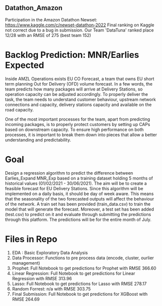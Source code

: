 ## Datathon_Amazon
Participation in the Amazon Datathon Newset: https://www.kaggle.com/c/newset-datathon-2022
Final ranking on Kaggle not correct due to a bug in submission. Our Team 'DataTuna' ranked place 12/28 with an RMSE of 275 (best team 152)

# Backlog Prediction: MNR/Earlies Expected
Inside AMZL Operations exists EU CO Forecast, a team that owns EU short term planning Out for Delivery (OFD) volume forecast. In a few words, the team predicts how many packages will arrive at Delivery Stations, so operation capacity can be adjusted accordingly. To properly deliver the task, the team needs to understand customer behaviour, upstream network connections and capacity, delivery stations capacity and available on the road capacity.

One of the most important processes for the team, apart from predicting incoming packages, is to properly protect customers by setting up CAPs based on downstream capacity. To ensure high performance on both processes, it is important to break them down into pieces that allow a better understanding and predictability.

# Goal
Design a regression algorithm to predict the difference between Earlies_Expand MNR_Exp based on a training dataset holding 5 months of historical values (01/02/2021 - 30/06/2021). The aim will be to create a feasible forecast for EU Delivery Stations. Since this algorithm will be implemented on a daily basis, it should be day of week aware. This means that the seasonality of the two forecasted outputs will affect the behaviour of the network.
A train set has been provided (train_data.csv) to train the model that will generate the forecast. Moreover, a test set has been added (test.csv) to predict on it and evaluate through submitting the predictions through this platform. The predictions will be for the entire month of July.

# Files in Repo
1. EDA : Basic Exploratory Data Analysis
2. Data Processor: Functions to pre process data (encode, cluster, ourlier management)
3. Prophet: Full Notebook to get predictions for Prophet with RMSE 366.60
4. Linear Regression: Full Notebook to get predictions for Linear Regression with RMSE 313.96
5. Lasso: Full Notebook to get predictions for Lasso with RMSE 278.17
6. Random Forrest: n/a with RMSE 303.75
7. Final Submission: Full Notebook to get predictions for XGBoost with RMSE 264.69

